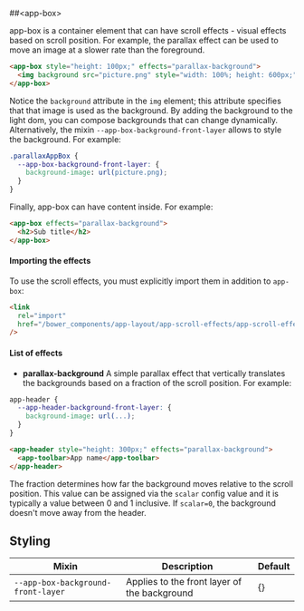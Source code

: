 ##&lt;app-box&gt;

app-box is a container element that can have scroll effects - visual effects based on
scroll position. For example, the parallax effect can be used to move an image at a slower
rate than the foreground.

```html
<app-box style="height: 100px;" effects="parallax-background">
  <img background src="picture.png" style="width: 100%; height: 600px;" />
</app-box>
```

Notice the `background` attribute in the `img` element; this attribute specifies that that
image is used as the background. By adding the background to the light dom, you can compose
backgrounds that can change dynamically. Alternatively, the mixin `--app-box-background-front-layer`
allows to style the background. For example:

```css
.parallaxAppBox {
  --app-box-background-front-layer: {
    background-image: url(picture.png);
  }
}
```

Finally, app-box can have content inside. For example:

```html
<app-box effects="parallax-background">
  <h2>Sub title</h2>
</app-box>
```

#### Importing the effects

To use the scroll effects, you must explicitly import them in addition to `app-box`:

```html
<link
  rel="import"
  href="/bower_components/app-layout/app-scroll-effects/app-scroll-effects.html"
/>
```

#### List of effects

- **parallax-background**
  A simple parallax effect that vertically translates the backgrounds based on a fraction
  of the scroll position. For example:

```css
app-header {
  --app-header-background-front-layer: {
    background-image: url(...);
  }
}
```

```html
<app-header style="height: 300px;" effects="parallax-background">
  <app-toolbar>App name</app-toolbar>
</app-header>
```

The fraction determines how far the background moves relative to the scroll position.
This value can be assigned via the `scalar` config value and it is typically a value
between 0 and 1 inclusive. If `scalar=0`, the background doesn't move away from the header.

## Styling

| Mixin                              | Description                                  | Default |
| ---------------------------------- | -------------------------------------------- | ------- |
| `--app-box-background-front-layer` | Applies to the front layer of the background | {}      |
